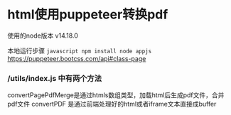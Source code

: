 # html使用puppeteer转换pdf
使用的node版本 v14.18.0

本地运行步骤
`javascript
  npm install
  node appjs
`
https://puppeteer.bootcss.com/api#class-page
### /utils/index.js 中有两个方法
  convertPagePdfMerge是通过htmls数组类型，加载html后生成pdf文件，合并pdf文件
  convertPDF 是通过前端处理好的html或者iframe文本直接成buffer